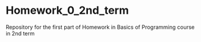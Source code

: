# Homework_0_2nd_term
Repository for the first part of Homework in Basics of Programming course in 2nd term

